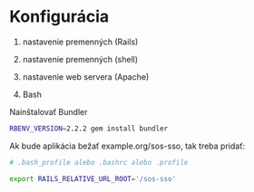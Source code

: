 # Konfigurácia

1. nastavenie premenných (Rails)
2. nastavenie premenných (shell)
3. nastavenie web servera (Apache)



2. Bash

Nainštalovať Bundler


````bash
RBENV_VERSION=2.2.2 gem install bundler
````

Ak bude aplikácia bežať example.org/sos-sso, tak treba pridať:

````bash
# .bash_profile alebo .bashrc alebo .profile

export RAILS_RELATIVE_URL_ROOT='/sos-sso'
````